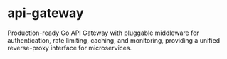# api-gateway
Production-ready Go API Gateway with pluggable middleware for authentication, rate limiting, caching, and monitoring, providing a unified reverse-proxy interface for microservices.
